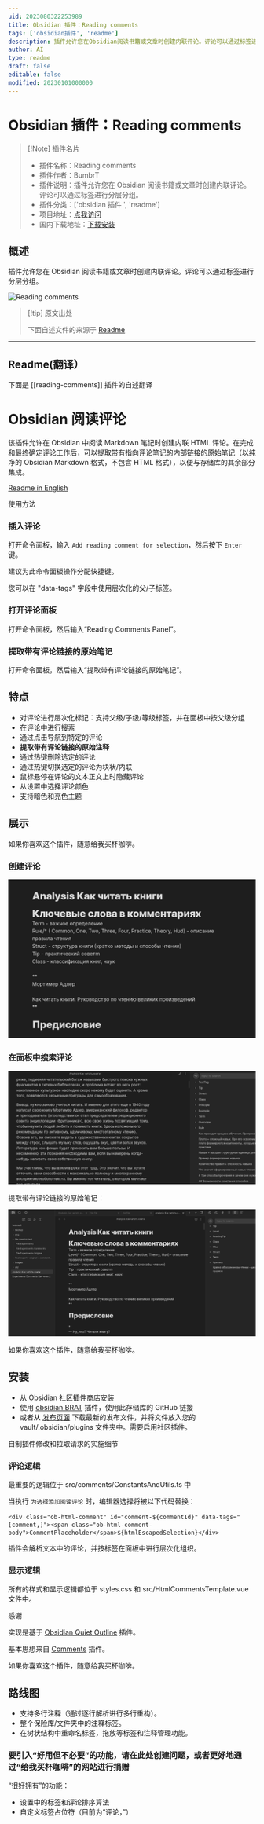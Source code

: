 ```yaml
---
uid: 2023080322253989
title: Obsidian 插件：Reading comments
tags: ['obsidian插件', 'readme']
description: 插件允许您在Obsidian阅读书籍或文章时创建内联评论。评论可以通过标签进行分层分组。
author: AI
type: readme
draft: false
editable: false
modified: 20230101000000
---
```


# Obsidian 插件：Reading comments

> [!Note] 插件名片
> - 插件名称：Reading comments
> - 插件作者：BumbrT
> - 插件说明：插件允许您在 Obsidian 阅读书籍或文章时创建内联评论。评论可以通过标签进行分层分组。
> - 插件分类：['obsidian 插件 ', 'readme']
> - 项目地址：[点我访问](https://github.com/BumbrT/obsidian-reading-comments)
> - 国内下载地址：[下载安装](https://pkmer.cn/products/plugin/pluginMarket/?reading-comments)

## 概述

插件允许您在 Obsidian 阅读书籍或文章时创建内联评论。评论可以通过标签进行分层分组。

![Reading comments](https://cdn.pkmer.cn/covers/reading-comments.gif!pkmer)

> [!tip] 原文出处
>
>下面自述文件的来源于 [Readme](https://ghproxy.net/https://raw.githubusercontent.com/BumbrT/obsidian-reading-comments/master/README.md)
>

---

## Readme(翻译）

下面是 [[reading-comments]] 插件的自述翻译

# Obsidian 阅读评论

该插件允许在 Obsidian 中阅读 Markdown 笔记时创建内联 HTML 评论。在完成和最终确定评论工作后，可以提取带有指向评论笔记的内部链接的原始笔记（以纯净的 Obsidian Markdown 格式，不包含 HTML 格式），以便与存储库的其余部分集成。

[Readme in English](https://github.com/BumbrT/obsidian-reading-comments/blob/master/README.md)

使用方法

### 插入评论

打开命令面板，输入 `Add reading comment for selection`，然后按下 `Enter` 键。

建议为此命令面板操作分配快捷键。

您可以在 "data-tags" 字段中使用层次化的父/子标签。

### 打开评论面板

打开命令面板，然后输入“Reading Comments Panel”。

### 提取带有评论链接的原始笔记

打开命令面板，然后输入“提取带有评论链接的原始笔记”。

## 特点

- 对评论进行层次化标记：支持父级/子级/等级标签，并在面板中按父级分组
- 在评论中进行搜索
- 通过点击导航到特定的评论
- **提取带有评论链接的原始注释**
- 通过热键删除选定的评论
- 通过热键切换选定的评论为块状/内联
- 鼠标悬停在评论的文本正文上时隐藏评论
- 从设置中选择评论颜色
- 支持暗色和亮色主题

## 展示

如果你喜欢这个插件，随意给我买杯咖啡。

### 创建评论

![创建评论](https://raw.githubusercontent.com/BumbrT/obsidian-reading-comments/master/resources/create-comment-ru.gif)

### 在面板中搜索评论

![搜索评论](https://raw.githubusercontent.com/BumbrT/obsidian-reading-comments/master/resources/navigate-comment-ru.gif)

提取带有评论链接的原始笔记：

![提取原始笔记](https://raw.githubusercontent.com/BumbrT/obsidian-reading-comments/master/resources/extract-original-ru.gif)

如果你喜欢这个插件，随意给我买杯咖啡。

## 安装

- 从 Obsidian 社区插件商店安装
- 使用 [obsidian BRAT](https://github.com/TfTHacker/obsidian42-brat) 插件，使用此存储库的 GitHub 链接
- 或者从 [发布页面](https://github.com/BumbrT/obsidian-reading-comments/releases) 下载最新的发布文件，并将文件放入您的 vault/.obsidian/plugins 文件夹中。需要启用社区插件。

自制插件修改和拉取请求的实施细节

### 评论逻辑

最重要的逻辑位于 src/comments/ConstantsAndUtils.ts 中

当执行 `为选择添加阅读评论` 时，编辑器选择将被以下代码替换：

```
<div class="ob-html-comment" id="comment-${commentId}" data-tags="[comment,]"><span class="ob-html-comment-body">CommentPlaceholder</span>${htmlEscapedSelection}</div>
```

插件会解析文本中的评论，并按标签在面板中进行层次化组织。

### 显示逻辑

所有的样式和显示逻辑都位于 styles.css 和 src/HtmlCommentsTemplate.vue 文件中。

感谢

实现是基于 [Obsidian Quiet Outline](https://github.com/guopenghui/obsidian-quiet-outline) 插件。

基本思想来自 [Comments](https://github.com/Darakah/obsidian-comments-plugin) 插件。

如果你喜欢这个插件，随意给我买杯咖啡。

## 路线图

- 支持多行注释（通过逐行解析进行多行重构）。
- 整个保险库/文件夹中的注释标签。
- 在树状结构中重命名标签，拖放等标签和注释管理功能。

### 要引入“好用但不必要”的功能，请在此处创建问题，或者更好地通过“给我买杯咖啡”的网站进行捐赠

“很好拥有”的功能：

- 设置中的标签和评论排序算法
- 自定义标签占位符（目前为“评论，”）



